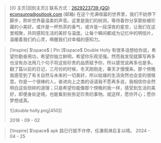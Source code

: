 > [[0 主页|回到主页]]
> 联系方式：<a href="https://qm.qq.com/q/iA1sKuakak">2629223739 (QQ)</a> <a href="mailto:econsunrq@outlook.com">econsunrq@outlook.com (邮箱)</a>
> 在这个充满喧嚣的世界里，我们不妨停下脚步，聆听世界最温柔的声音。这里是我们的树洞，等待着你分享那些被珍藏的小美好。或许是一杯热茶的香气，或许是一段深夜的星空，让我们在这里相聚，共同感知生活的美好与温度。让每个瞬间都成为记忆中的明信片，温暖着我们的心灵，唤醒我们对幸福的感知力。

> [!inspire] $\space$ [ Pin ]$\space$ Double Holly
> 有很多话想给你说，希望你勤奋用功，希望你独立鲜明，希望你乐观坚强。然而我发现就算写再多也没有办法用几个句子将这些珍贵的品质赋予你，所以感觉说再多也是多。翻了篇以前的日记，三月份的时候，冬天刚刚走，春天才慢慢来。那个傍晚我感受到了有关自然与未来的一切美好，所以枯燥的生活突然也会变的很惬意。你是一个很棒的人，奋进向上之类的话语我不愿再多说，我相信你全然明白这些琐碎的道理；只是希望你能像那个傍晚的我一样，感受到生活的美好，即便身处逆境，也能看到些弥足珍贵的事物。就这样，愿你开心；愿你梦想成真。
>
> ![[double holly.png|450]]
> 
> 2018 - 09 - 02

> [!inspire] $\space$ apk
> 路已行就不许停，任瀑雨淋后复以晴。
> 2024 - 04 - 25

